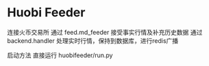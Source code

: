 # Huobi Feeder
连接火币交易所
通过 feed.md_feeder 接受事实行情及补充历史数据
通过 backend.handler 处理实时行情，保持到数据库，进行redis广播

启动方法
直接运行 huobifeeder/run.py